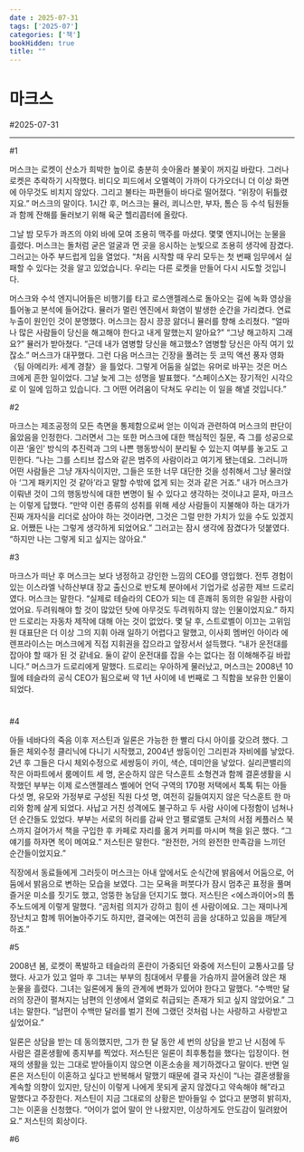 ```yaml
---
date : 2025-07-31
tags: ['2025-07']
categories: ['책']
bookHidden: true
title: ""
---
```


# 마크스

#2025-07-31

---

#1 

머스크는 로켓이 산소가 희박한 높이로 충분히 솟아올라 불꽃이 꺼지길 바랐다. 그러나 로켓은 추락하기 시작했다. 비디오 피드에서 오멜렉이 가까이 다가오더니 더 이상 화면에 아무것도 비치지 않았다. 그리고 불타는 파편들이 바다로 떨어졌다. “위장이 뒤틀렸지요.” 머스크의 말이다. 1시간 후, 머스크는 뮬러, 쾨니스만, 부자, 톰슨 등 수석 팀원들과 함께 잔해를 둘러보기 위해 육군 헬리콥터에 올랐다.

그날 밤 모두가 콰즈의 야외 바에 모여 조용히 맥주를 마셨다. 몇몇 엔지니어는 눈물을 흘렸다. 머스크는 돌처럼 굳은 얼굴과 먼 곳을 응시하는 눈빛으로 조용히 생각에 잠겼다. 그러고는 아주 부드럽게 입을 열었다. “처음 시작할 때 우리 모두는 첫 번째 임무에서 실패할 수 있다는 것을 알고 있었습니다. 우리는 다른 로켓을 만들어 다시 시도할 것입니다.

머스크와 수석 엔지니어들은 비행기를 타고 로스앤젤레스로 돌아오는 길에 녹화 영상을 틀어놓고 분석에 들어갔다. 뮬러가 멀린 엔진에서 화염이 발생한 순간을 가리켰다. 연료 누출이 원인인 것이 분명했다. 머스크는 잠시 끙끙 앓더니 뮬러를 향해 소리쳤다. “얼마나 많은 사람들이 당신을 해고해야 한다고 내게 말했는지 알아요?” “그냥 해고하지 그래요?” 뮬러가 받아쳤다. “근데 내가 염병할 당신을 해고했소? 염병할 당신은 아직 여기 있잖소.” 머스크가 대꾸했다. 그런 다음 머스크는 긴장을 풀려는 듯 코믹 액션 풍자 영화 〈팀 아메리카: 세계 경찰〉을 틀었다. 그렇게 어둠을 실없는 유머로 바꾸는 것은 머스크에게 흔한 일이었다. 그날 늦게 그는 성명을 발표했다. “스페이스X는 장기적인 시각으로 이 일에 임하고 있습니다. 그 어떤 어려움이 닥쳐도 우리는 이 일을 해낼 것입니다.”

#2

마크스는 제조공정의 모든 측면을 통제함으로써 얻는 이익과 관련하여 머스크의 판단이 옳았음을 인정한다. 그러면서 그는 또한 머스크에 대한 핵심적인 질문, 즉 그를 성공으로 이끈 ‘올인’ 방식의 추진력과 그의 나쁜 행동방식이 분리될 수 있는지 여부를 놓고도 고민한다. “나는 그를 스티브 잡스와 같은 범주의 사람이라고 여기게 됐는데요. 그러니까 어떤 사람들은 그냥 개자식이지만, 그들은 또한 너무 대단한 것을 성취해서 그냥 물러앉아 ‘그게 패키지인 것 같아’라고 말할 수밖에 없게 되는 것과 같은 거죠.” 내가 머스크가 이뤄낸 것이 그의 행동방식에 대한 변명이 될 수 있다고 생각하는 것이냐고 묻자, 마크스는 이렇게 답했다. “만약 이런 종류의 성취를 위해 세상 사람들이 지불해야 하는 대가가 진짜 개자식을 리더로 삼아야 하는 것이라면, 그것은 그럴 만한 가치가 있을 수도 있겠지요. 어쨌든 나는 그렇게 생각하게 되었어요.” 그러고는 잠시 생각에 잠겼다가 덧붙였다. “하지만 나는 그렇게 되고 싶지는 않아요.”

#3

마크스가 떠난 후 머스크는 보다 냉정하고 강인한 느낌의 CEO를 영입했다. 전투 경험이 있는 이스라엘 낙하산부대 장교 출신으로 반도체 분야에서 기업가로 성공한 제브 드로리였다. 머스크는 말한다. “실제로 테슬라의 CEO가 되는 데 흔쾌히 동의한 유일한 사람이었어요. 두려워해야 할 것이 많았던 탓에 아무것도 두려워하지 않는 인물이었지요.” 하지만 드로리는 자동차 제작에 대해 아는 것이 없었다. 몇 달 후, 스트로벨이 이끄는 고위임원 대표단은 더 이상 그의 지휘 아래 일하기 어렵다고 말했고, 이사회 멤버인 아이라 에렌프라이스는 머스크에게 직접 지휘권을 잡으라고 앞장서서 설득했다. “내가 운전대를 잡아야 할 때가 된 것 같네요. 둘이 같이 운전대를 잡을 수는 없다는 점 이해해주길 바랍니다.” 머스크가 드로리에게 말했다. 드로리는 우아하게 물러났고, 머스크는 2008년 10월에 테슬라의 공식 CEO가 됨으로써 약 1년 사이에 네 번째로 그 직함을 보유한 인물이 되었다.


#


#4

아들 네바다의 죽음 이후 저스틴과 일론은 가능한 한 빨리 다시 아이를 갖으려 했다. 그들은 체외수정 클리닉에 다니기 시작했고, 2004년 쌍둥이인 그리핀과 자비에를 낳았다. 2년 후 그들은 다시 체외수정으로 세쌍둥이 카이, 색슨, 데미안을 낳았다. 실리콘밸리의 작은 아파트에서 룸메이트 세 명, 온순하지 않은 닥스훈트 소형견과 함께 결혼생활을 시작했던 부부는 이제 로스앤젤레스 벨에어 언덕 구역의 170평 저택에서 톡톡 튀는 아들 다섯 명, 유모와 가정부로 구성된 직원 다섯 명, 여전히 길들여지지 않은 닥스훈트 한 마리와 함께 살게 되었다. 사납고 거친 성격에도 불구하고 두 사람 사이에 다정함이 넘쳐나던 순간들도 있었다. 부부는 서로의 허리를 감싸 안고 팰로앨토 근처의 서점 케플러스 북스까지 걸어가서 책을 구입한 후 카페로 자리를 옮겨 커피를 마시며 책을 읽곤 했다. “그 얘기를 하자면 목이 메여요.” 저스틴은 말한다. “완전한, 거의 완전한 만족감을 느끼던 순간들이었지요.”

직장에서 동료들에게 그러듯이 머스크는 아내 앞에서도 순식간에 밝음에서 어둠으로, 어둠에서 밝음으로 변하는 모습을 보였다. 그는 모욕을 퍼붓다가 잠시 멈추곤 표정을 풀며 즐거운 미소를 짓기도 했고, 엉뚱한 농담을 던지기도 했다. 저스틴은 <에스콰이어>의 톰 주노드에게 이렇게 말했다. “곰처럼 의지가 강하고 힘이 센 사람이에요. 그는 재미나게 장난치고 함께 뛰어놀아주기도 하지만, 결국에는 여전히 곰을 상대하고 있음을 깨닫게 하죠.” 

#5

2008년 봄, 로켓이 폭발하고 테슬라의 혼란이 가중되던 와중에 저스틴이 교통사고를 당했다. 사고가 있고 얼마 후 그녀는 부부의 침대에서 무릎을 가슴까지 끌어올려 앉은 채 눈물을 흘렸다. 그녀는 일론에게 둘의 관계에 변화가 있어야 한다고 말했다. “수백만 달러의 장관이 펼쳐지는 남편의 인생에서 열외로 취급되는 존재가 되고 싶지 않았어요.” 그녀는 말한다. “남편이 수백만 달러를 벌기 전에 그랬던 것처럼 나는 사랑하고 사랑받고 싶었어요.” 

일론은 상담을 받는 데 동의했지만, 그가 한 달 동안 세 번의 상담을 받고 난 시점에 두 사람은 결혼생활에 종지부를 찍었다. 저스틴은 일론이 최후통첩을 했다는 입장이다. 현재의 생활을 있는 그대로 받아들이지 않으면 이혼소송을 제기하겠다고 말이다. 반면 일론은 저스틴이 이혼하고 싶다고 반복해서 말했기 때문에 결국 자신이 “나는 결혼생활을 계속할 의향이 있지만, 당신이 이렇게 나에게 못되게 굴지 않겠다고 약속해야 해”라고 말했다고 주장한다. 저스틴이 지금 그대로의 상황은 받아들일 수 없다고 분명히 밝히자, 그는 이혼을 신청했다. “어이가 없어 말이 안 나왔지만, 이상하게도 안도감이 밀려왔어요.” 저스틴의 회상이다.

#6


